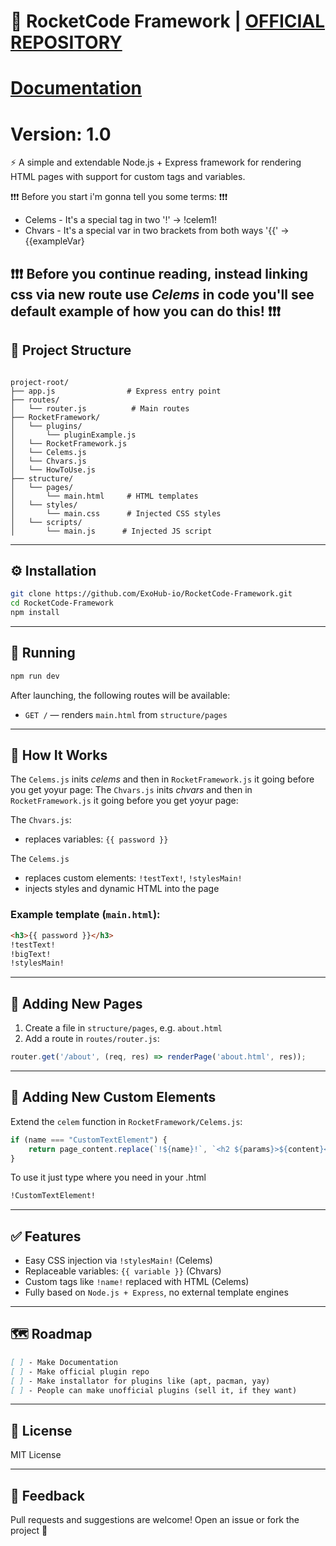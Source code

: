 # 🚀 RocketCode Framework | [OFFICIAL REPOSITORY](<https://github.com/ExoHub-io/RocketCode-Framework/>)
# [Documentation](<https://avirts-organization.gitbook.io/rocketcode-framework-documentation/>)
# Version: 1.0

⚡ A simple and extendable Node.js + Express framework for rendering HTML pages with support for custom tags and variables.

❗❗❗  Before you start i'm gonna tell you some terms: ❗❗❗ 
* Celems - It's a special tag in two '!' -> !celem1!
* Chvars - It's a special var in two brackets from both ways '{{' -> {{exampleVar}

❗❗❗ Before you continue reading, instead linking css via new route use *Celems* in code you'll see default example of how you can do this! ❗❗❗ 
---

## 📁 Project Structure

```

project-root/
├── app.js                # Express entry point
├── routes/
│   └── router.js          # Main routes
├── RocketFramework/
│   └── plugins/
│       └── pluginExample.js
│   └── RocketFramework.js
│   └── Celems.js
│   └── Chvars.js
│   └── HowToUse.js
├── structure/
│   └── pages/
│       └── main.html     # HTML templates
│   └── styles/
│       └── main.css      # Injected CSS styles
│   └── scripts/
│       └── main.js      # Injected JS script

````

---

## ⚙️ Installation

```bash
git clone https://github.com/ExoHub-io/RocketCode-Framework.git
cd RocketCode-Framework
npm install
````

---

## 🚀 Running

```bash
npm run dev
```

After launching, the following routes will be available:

* `GET /` — renders `main.html` from `structure/pages`

---

## 🔧 How It Works

The `Celems.js` inits *celems* and then in `RocketFramework.js` it going before you get yoyur page:
The `Chvars.js` inits *chvars* and then in `RocketFramework.js` it going before you get yoyur page:

The `Chvars.js`:
* replaces variables: `{{ password }}`

The `Celems.js`
* replaces custom elements: `!testText!`, `!stylesMain!`
* injects styles and dynamic HTML into the page

### Example template (`main.html`):

```html
<h3>{{ password }}</h3>
!testText!
!bigText!
!stylesMain!
```

---

## 📌 Adding New Pages

1. Create a file in `structure/pages`, e.g. `about.html`
2. Add a route in `routes/router.js`:

```js
router.get('/about', (req, res) => renderPage('about.html', res));
```

---

## 🧩 Adding New Custom Elements

Extend the `celem` function in `RocketFramework/Celems.js`:

```js
if (name === "CustomTextElement") {
    return page_content.replace(`!${name}!`, `<h2 ${params}>${content}</h2>`);
}
```

To use it just type where you need in your .html
```html
!CustomTextElement!
```

---

## ✅ Features

* Easy CSS injection via `!stylesMain!` (Celems)
* Replaceable variables: `{{ variable }}` (Chvars)
* Custom tags like `!name!` replaced with HTML (Celems)
* Fully based on `Node.js + Express`, no external template engines

---

## 🗺 Roadmap
```md
[ ] - Make Documentation
[ ] - Make official plugin repo
[ ] - Make installator for plugins like (apt, pacman, yay)
[ ] - People can make unofficial plugins (sell it, if they want)
```
---

## 📄 License

MIT License

---

## 💬 Feedback

Pull requests and suggestions are welcome! Open an issue or fork the project 🙌
